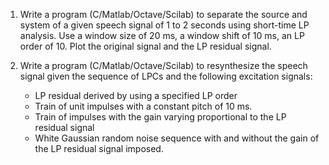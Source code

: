 1. Write a program (C/Matlab/Octave/Scilab) to separate the source and system of a given speech signal of 1 to 2 seconds using short-time LP analysis. Use a window size of 20 ms, a window shift of 10 ms, an LP order of 10. Plot the original signal and the LP residual signal.

2. Write a program (C/Matlab/Octave/Scilab) to resynthesize the speech signal given the sequence of LPCs and the following excitation signals:

   - LP residual derived by using a specified LP order
   - Train of unit impulses with a constant pitch of 10 ms.
   - Train of impulses with the gain varying proportional to the LP residual signal
   - White Gaussian random noise sequence with and without the gain of the LP residual signal imposed.


